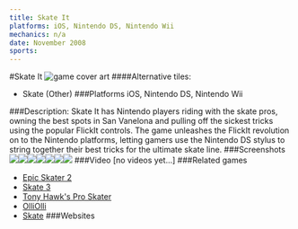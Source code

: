 ```yaml
---
title: Skate It
platforms: iOS, Nintendo DS, Nintendo Wii
mechanics: n/a
date: November 2008
sports: 
---
```

#Skate It
![game cover art](//images.igdb.com/igdb/image/upload/t_cover_big/vjanb27ukqtwge2rqyoe.jpg "Logo Title Text 1")
####Alternative tiles:
* Skate (Other)
###Platforms
iOS, Nintendo DS, Nintendo Wii

###Description:
Skate It has Nintendo players riding with the skate pros, owning the best spots in San Vanelona and pulling off the sickest tricks using the popular FlickIt controls. The game unleashes the FlickIt revolution on to the Nintendo platforms, letting gamers use the Nintendo DS stylus to string together their best tricks for the ultimate skate line.
###Screenshots
<a target="_blank" href="//images.igdb.com/igdb/image/upload/t_cover_big/ly0wwql0flvmj7ivmzyb.jpg"><img src="//images.igdb.com/igdb/image/upload/t_thumb/ly0wwql0flvmj7ivmzyb.jpg"/></a><a target="_blank" href="//images.igdb.com/igdb/image/upload/t_cover_big/nyhiqoxaciqzuqoakor5.jpg"><img src="//images.igdb.com/igdb/image/upload/t_thumb/nyhiqoxaciqzuqoakor5.jpg"/></a><a target="_blank" href="//images.igdb.com/igdb/image/upload/t_cover_big/wcsvdrwfwwqj0p8o3pqn.jpg"><img src="//images.igdb.com/igdb/image/upload/t_thumb/wcsvdrwfwwqj0p8o3pqn.jpg"/></a><a target="_blank" href="//images.igdb.com/igdb/image/upload/t_cover_big/cz5i3xya6wdhej50plhv.jpg"><img src="//images.igdb.com/igdb/image/upload/t_thumb/cz5i3xya6wdhej50plhv.jpg"/></a><a target="_blank" href="//images.igdb.com/igdb/image/upload/t_cover_big/rxjel2qcyemahcs0c2fm.jpg"><img src="//images.igdb.com/igdb/image/upload/t_thumb/rxjel2qcyemahcs0c2fm.jpg"/></a><a target="_blank" href="//images.igdb.com/igdb/image/upload/t_cover_big/yfwej8uknt3iwknve7qw.jpg"><img src="//images.igdb.com/igdb/image/upload/t_thumb/yfwej8uknt3iwknve7qw.jpg"/></a><a target="_blank" href="//images.igdb.com/igdb/image/upload/t_cover_big/xgxuitmfl9afqdo2ojl5.jpg"><img src="//images.igdb.com/igdb/image/upload/t_thumb/xgxuitmfl9afqdo2ojl5.jpg"/></a>
###Video
[no videos yet...]
###Related games
* [Epic Skater 2](/games/epic-skater-2-71452/)
* [Skate 3](/games/skate-3-2587/)
* [Tony Hawk's Pro Skater](/games/tony-hawk-s-pro-skater-6692/)
* [OlliOlli](/games/olliolli-7768/)
* [Skate](/games/skate-2585/)
###Websites


